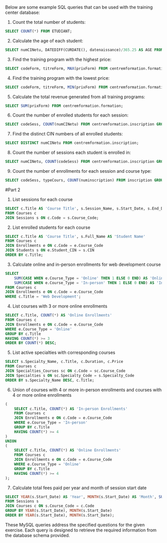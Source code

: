 
Below are some example SQL queries that can be used with the training center database:

1. Count the total number of students:
```sql
SELECT COUNT(*) FROM ETUDIANT;
```

2. Calculate the age of each student:
```sql
SELECT numCINetu, DATEDIFF(CURDATE(), datenaissance)/365.25 AS AGE FROM centremformation.etudiant;
```

3. Find the training program with the highest price:
```sql
SELECT codeForm, titreForm, MAX(prixForm) FROM centremformation.formation;
```

4. Find the training program with the lowest price:
```sql
SELECT codeForm, titreForm, MIN(prixForm) FROM centremformation.formation;
```

5. Calculate the total revenue generated from all training programs:
```sql
SELECT SUM(prixForm) FROM centremformation.formation;
```

6. Count the number of enrolled students for each session:
```sql
SELECT codeSess, COUNT(numCINetu) FROM centremformation.inscription GROUP BY codeSess;
```

7. Find the distinct CIN numbers of all enrolled students:
```sql
SELECT DISTINCT numCINetu FROM centremformation.inscription;
```

8. Count the number of sessions each student is enrolled in:
```sql
SELECT numCINetu, COUNT(codeSess) FROM centremformation.inscription GROUP BY numCINetu;
```

9. Count the number of enrollments for each session and course type:
```sql
SELECT codeSess, typeCours, COUNT(numinscription) FROM inscription GROUP BY codeSess, typeCours;
```
#Part 2

1. List sessions for each course
```sql
SELECT c.Title AS 'Course Title', s.Session_Name, s.Start_Date, s.End_Date
FROM Courses c
JOIN Sessions s ON c.Code = s.Course_Code;
```

 2. List enrolled students for each course
```sql
SELECT c.Title AS 'Course Title', s.Full_Name AS 'Student Name'
FROM Courses c
JOIN Enrollments e ON c.Code = e.Course_Code
JOIN Students s ON e.Student_CIN = s.CIN
ORDER BY c.Title;
```

3. Calculate online and in-person enrollments for web development course
```sql
SELECT
    SUM(CASE WHEN e.Course_Type = 'Online' THEN 1 ELSE 0 END) AS 'Online Enrollments',
    SUM(CASE WHEN e.Course_Type = 'In-person' THEN 1 ELSE 0 END) AS 'In-person Enrollments'
FROM Courses c
JOIN Enrollments e ON c.Code = e.Course_Code
WHERE c.Title = 'Web Development';
```

4. List courses with 3 or more online enrollments
```sql
SELECT c.Title, COUNT(*) AS 'Online Enrollments'
FROM Courses c
JOIN Enrollments e ON c.Code = e.Course_Code
WHERE e.Course_Type = 'Online'
GROUP BY c.Title
HAVING COUNT(*) >= 3
ORDER BY COUNT(*) DESC;
```

5. List active specialties with corresponding courses
```sql
SELECT s.Specialty_Name, c.Title, c.Duration, c.Price
FROM Courses c
JOIN Specialties_Courses sc ON c.Code = sc.Course_Code
JOIN Specialties s ON sc.Specialty_Code = s.Specialty_Code
ORDER BY s.Specialty_Name DESC, c.Title;
```

6. Union of courses with 4 or more in-person enrollments and courses with 4 or more online enrollments
```sql
(
    SELECT c.Title, COUNT(*) AS 'In-person Enrollments'
    FROM Courses c
    JOIN Enrollments e ON c.Code = e.Course_Code
    WHERE e.Course_Type = 'In-person'
    GROUP BY c.Title
    HAVING COUNT(*) >= 4
)
UNION
(
    SELECT c.Title, COUNT(*) AS 'Online Enrollments'
    FROM Courses c
    JOIN Enrollments e ON c.Code = e.Course_Code
    WHERE e.Course_Type = 'Online'
    GROUP BY c.Title
    HAVING COUNT(*) >= 4
);
```

7. Calculate total fees paid per year and month of session start date
```sql
SELECT YEAR(s.Start_Date) AS 'Year', MONTH(s.Start_Date) AS 'Month', SUM(c.Price) AS 'Total Fees'
FROM Sessions s
JOIN Courses c ON s.Course_Code = c.Code
GROUP BY YEAR(s.Start_Date), MONTH(s.Start_Date)
ORDER BY YEAR(s.Start_Date), MONTH(s.Start_Date);
```

These MySQL queries address the specified questions for the given exercise. Each query is designed to retrieve the required information from the database schema provided.
